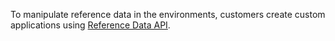 To manipulate reference data in the environments, customers create custom applications using [Reference Data API](time-series-insights-reference-reference-data-api.md).

